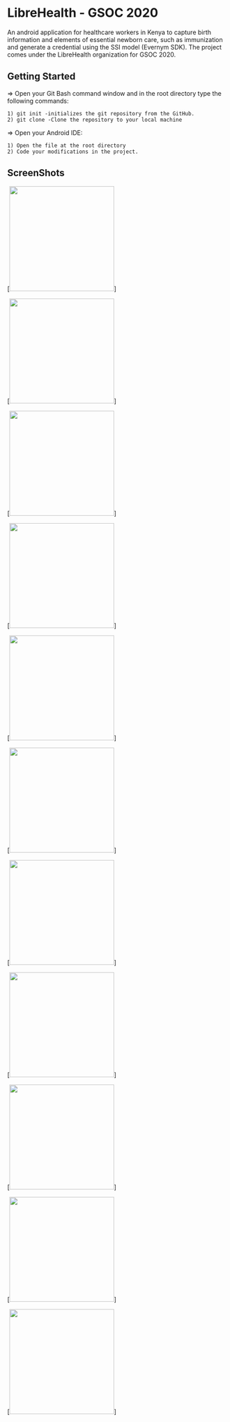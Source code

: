 # LibreHealth - GSOC 2020

An android application for healthcare workers in Kenya to capture birth information and elements of essential newborn care, such as immunization and generate a credential using the SSI model (Evernym SDK). The project comes under the LibreHealth organization for GSOC 2020.

## Getting Started

=> Open your Git Bash command window and in the root directory type the following commands:

    1) git init -initializes the git repository from the GitHub. 
    2) git clone -Clone the repository to your local machine
=> Open your Android IDE:

    1) Open the file at the root directory
    2) Code your modifications in the project.

## ScreenShots

[<img src="readme/Onboarding%20Screen%201.jpg" width=240>]

[<img src="readme/Onboarding%20Screen%202.jpg" width=240>]
  
[<img src="readme/Onboarding%20Screen%203.jpg" width=240>]
   
[<img src="readme/Fingerprint%20Authentication.jpg" width=240>]

[<img src="readme/Fingerprint%20verify.jpg" width=240>]

[<img src="readme/Fingerprint%20sucess.jpg" width=240>]

[<img src="readme/Birth%20registration%201.jpg" width=240>]

[<img src="readme/Birth%20registration%202.jpg" width=240>]

[<img src="readme/Birth%20registration%203.jpg" width=240>]

[<img src="readme/Birth%20registration%204.jpg" width=240>]

[<img src="readme/Credential%20generated.jpg" width=240>]
